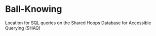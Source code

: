 # Ball-Knowing
Location for SQL queries on the Shared Hoops Database for Accessible Querying (SHAQ)
